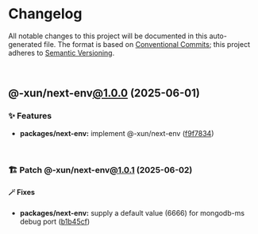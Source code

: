 # Changelog

All notable changes to this project will be documented in this auto-generated
file. The format is based on [Conventional Commits][1];
this project adheres to [Semantic Versioning][2].

<br />

## @-xun/next-env[@1.0.0][3] (2025-06-01)

### ✨ Features

- **packages/next-env:** implement @-xun/next-env ([f9f7834][4])

<br />

### 🏗️ Patch @-xun/next-env[@1.0.1][5] (2025-06-02)

#### 🪄 Fixes

- **packages/next-env:** supply a default value (6666) for mongodb-ms debug port ([b1b45cf][6])

[1]: https://conventionalcommits.org
[2]: https://semver.org
[3]: https://github.com/Xunnamius/react-utils/compare/f9f7834aa8021aeded7a800976d133f275cd694e...@-xun/next-env@1.0.0
[4]: https://github.com/Xunnamius/react-utils/commit/f9f7834aa8021aeded7a800976d133f275cd694e
[5]: https://github.com/Xunnamius/react-utils/compare/@-xun/next-env@1.0.0...@-xun/next-env@1.0.1
[6]: https://github.com/Xunnamius/react-utils/commit/b1b45cf09cd5af6593920ea281ef27f4c3efd32f
